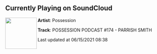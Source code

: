 ## Currently Playing on SoundCloud

[<img align="left" width="100" src="https://i1.sndcdn.com/artworks-pwGvAwVQkCZaNyJy-HpkhUQ-t500x500.jpg">](https://soundcloud.com/possessiontechno/possession-podcast-174-parrish-smith)

**Artist**: Possession 

**Track**: POSSESSION PODCAST #174 - PARRISH SMITH

Last updated at 06/15/2021 08:38
